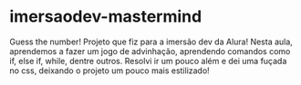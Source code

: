 # imersaodev-mastermind
Guess the number!
Projeto que fiz para a imersão dev da Alura! Nesta aula, aprendemos a fazer um jogo de advinhação, aprendendo comandos como if, else if, while, dentre outros.
Resolvi ir um pouco além e dei uma fuçada no css, deixando o projeto um pouco mais estilizado!
